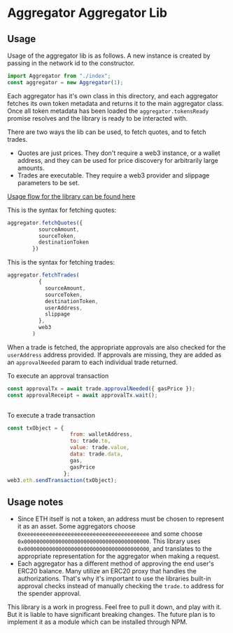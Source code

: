 # Aggregator Aggregator Lib

## Usage
Usage of the aggregator lib is as follows. A new instance is created by passing in the network id to the constructor.
```javascript
import Aggregator from "./index";
const aggregator = new Aggregator(1);
```
Each aggregator has it's own class in this directory, and each aggregator fetches its own token metadata and returns it to the main aggregator class.
Once all token metadata has been loaded the  `aggregator.tokensReady` promise resolves and the library is ready to be interacted with.

There are two ways the lib can be used, to fetch quotes, and to fetch trades. 
- Quotes are just prices. They don't require a web3 instance, or a wallet address, and they can be used for price discovery for arbitrarily large amounts.
- Trades are executable. They require a web3 provider and slippage parameters to be set. 

[Usage flow for the library can be found here](https://whimsical.com/9k6H6KV8fXZ5vF3uSKAFJw)

This is the syntax for fetching quotes:
```javascript
aggregator.fetchQuotes({
          sourceAmount,
          sourceToken,
          destinationToken
        })
```

This is the syntax for fetching trades:
```javascript
aggregator.fetchTrades(
          {
            sourceAmount,
            sourceToken,
            destinationToken,
            userAddress,
            slippage
          },
          web3
        )
```

When a trade is fetched, the appropriate approvals are also checked for the `userAddress` address provided.
If approvals are missing, they are added as an `approvalNeeded` param to each individual trade returned.

To execute an approval transaction 
```javascript
const approvalTx = await trade.approvalNeeded({ gasPrice });
const approvalReceipt = await approvalTx.wait();
                  
```

To execute a trade transaction 
```javascript
const txObject = {
                    from: walletAddress,
                    to: trade.to,
                    value: trade.value,
                    data: trade.data,
                    gas,
                    gasPrice
                  };
web3.eth.sendTransaction(txObject);

```

## Usage notes
- Since ETH itself is not a token, an address must be chosen to represent it as an asset. Some aggregators choose `0xeeeeeeeeeeeeeeeeeeeeeeeeeeeeeeeeeeeeeeee` and some choose `0x0000000000000000000000000000000000000000`. This library uses `0x0000000000000000000000000000000000000000`, and translates to the appropriate representation for the aggregator when making a request.
- Each aggregator has a different method of approving the end user's ERC20 balance. Many utilize an ERC20 proxy that handles the authorizations. That's why it's important to use the libraries built-in approval checks instead of manually checking the `trade.to` address for the spender approval.

This library is a work in progress. Feel free to pull it down, and play with it. But it is liable to have significant breaking changes. The future plan is to implement it as a module which can be installed through NPM.
